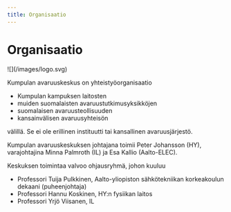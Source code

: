 ```yaml
---
title: Organisaatio
---
```


# Organisaatio

<div class="right small-hide"> ![](/images/logo.svg) </div>

Kumpulan avaruuskeskus on yhteistyöorganisaatio

- Kumpulan kampuksen laitosten
- muiden suomalaisten avaruustutkimusyksikköjen
- suomalaisen avaruusteollisuuden
- kansainvälisen avaruusyhteisön

välillä. Se ei ole erillinen instituutti tai kansallinen avaruusjärjestö.

Kumpulan avaruuskeskuksen johtajana toimii Peter Johansson (HY), varajohtajina
Minna Palmroth (IL) ja Esa Kallio (Aalto-ELEC).

Keskuksen toimintaa valvoo ohjausryhmä, johon kuuluu

- Professori Tuija Pulkkinen, Aalto-yliopiston sähkötekniikan korkeakoulun
  dekaani (puheenjohtaja)
- Professori Hannu Koskinen, HY:n fysiikan laitos
- Professori Yrjö Viisanen, IL 
